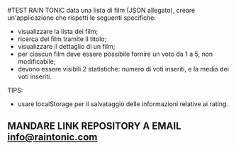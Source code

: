 #TEST RAIN TONIC
data una lista di film (JSON allegato), creare un'applicazione che rispetti le seguenti specifiche:
- visualizzare la lista dei film;
- ricerca del film tramite il titolo;
- visualizzare il dettaglio di un film;
- per ciascun film deve essere possibile fornire un voto da 1 a 5, non modificabile;
- devono essere visibili 2 statistiche: numero di voti inseriti, e la media dei voti inseriti.

TIPS:
- usare localStorage per il salvataggio delle informazioni relative ai rating.

## MANDARE LINK REPOSITORY A EMAIL info@raintonic.com
